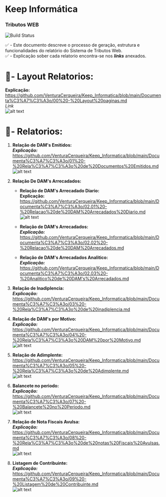 # Keep Informática
### Tributos WEB 
![Build Status](https://travis-ci.org/joemccann/dillinger.svg?branch=master)

 ✅ - Este documento descreve o processo de geração, estrutura e funcionalidades do relatório do Sistema de Tributos Web.<br>
 ✅ - Explicação sober cada relatorio encontra-se nos **_links_** anexados. 

#  📄- Layout Relatorios:
**Explicação:**<br>
 <https://github.com/VenturaCerqueira/Keep_Informatica/blob/main/Documenta%C3%A7%C3%A3o/00%20-%20Layout%20paginas.md>
 <br> _Link_<br>
![alt text](/Fotos/layout.png)

#    📄- Relatorios:

1.  **Relação de DAM's Emitidos:**<br>
    **_Explicação:_**<br>
    <https://github.com/VenturaCerqueira/Keep_Informatica/blob/main/Documenta%C3%A7%C3%A3o/01%20-%20Rela%C3%A7%C3%A3o%20de%20Documentos%20Emitidos.md>
    <br>
    ![alt text](/Fotos/emitidos.png)

2.  **Relação De DAM's Arrecadados:** <br>

    -   **Relação de DAM's Arrecadado Diario:**<br>
        **Explicação:**<br>
        <https://github.com/VenturaCerqueira/Keep_Informatica/blob/main/Documenta%C3%A7%C3%A3o/02.01%20-%20Relacao%20de%20DAM%20Arrecadados%20Diario.md>
        <br>
        ![alt text](/Fotos/dam_arrecadados.png)

    -   **Relação de DAM's Arrecadados:**<br>
    **_Explicação:_**<br>
        <https://github.com/VenturaCerqueira/Keep_Informatica/blob/main/Documenta%C3%A7%C3%A3o/02.02%20-%20Relacao%20de%20DAM%20Arrecadados.md> 
        <br>

    -   **Relação de DAM's Arrecadados Analitico:**<br>
        **_Explicação:_**<br> 
        <https://github.com/VenturaCerqueira/Keep_Informatica/blob/main/Documenta%C3%A7%C3%A3o/02.03%20-%20Analitico%20de%20DAM's%20Arrecadados.md>
        <br>

3.  **Relação de Inadiplencia:**<br>
    **_Explicação:_**<br>
    <https://github.com/VenturaCerqueira/Keep_Informatica/blob/main/Documenta%C3%A7%C3%A3o/03%20-%20Rela%C3%A7%C3%A3o%20de%20inadiplencia.md>
    <br>

4.  **Relação de DAM's por Motivo:**<br>
    **_Explicação:_**<br>
    <https://github.com/VenturaCerqueira/Keep_Informatica/blob/main/Documenta%C3%A7%C3%A3o/04%20-%20Rela%C3%A7%C3%A3o%20DAM%20por%20Motivo.md>
    <br>
    ![alt text](Fotos/dampormotivo.png)
    <br>

5.  **Relação de Adimplente:**<br>
    <https://github.com/VenturaCerqueira/Keep_Informatica/blob/main/Documenta%C3%A7%C3%A3o/05%20-%20Rela%C3%A7%C3%A3o%20de%20Adimplente.md>
    <br>
    ![alt text](/Fotos/listagem_de_contribuinte_adimplentes.png)
    <br>
    
6.  **Balancete no periodo:**<br>
    **_Explicação:_**<br>
    <https://github.com/VenturaCerqueira/Keep_Informatica/blob/main/Documenta%C3%A7%C3%A3o/07%20-%20Balancete%20no%20Periodo.md>
    <br>
    ![alt text](/Fotos/balancete.png)
    <br>

7.  **Relação de Nota Fiscais Avulsa:**<br>
    **_Explicação:_**<br> 
    <https://github.com/VenturaCerqueira/Keep_Informatica/blob/main/Documenta%C3%A7%C3%A3o/08%20-%20Rela%C3%A7%C3%A3o%20de%20notas%20Fiscais%20Avulsas.md>
    <br>
    ![alt text](Fotos/notafiscal.png)
    <br>

8.  **Listagem de Contribuinte:**<br>
    **_Explicação:_**<br>
    <https://github.com/VenturaCerqueira/Keep_Informatica/blob/main/Documenta%C3%A7%C3%A3o/09%20-%20Listagem%20de%20Contribuinte.md>
    <br>
    ![alt text](Fotos/Listagem%20dos%20contribuinte.png)

